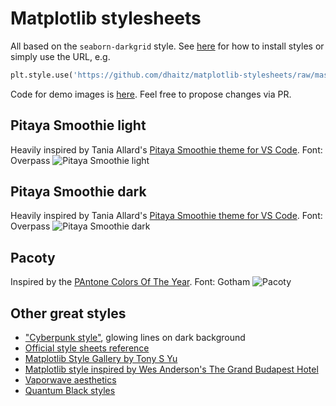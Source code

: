 # Matplotlib stylesheets

All based on the `seaborn-darkgrid` style. See [here](https://matplotlib.org/users/style_sheets.html) for how to install styles or simply use the URL, e.g. 

```python
plt.style.use('https://github.com/dhaitz/matplotlib-stylesheets/raw/master/pitayasmoothie-light.mplstyle')
```

Code for demo images is [here](https://matplotlib.org/gallery/style_sheets/style_sheets_reference.html). 
Feel free to propose changes via PR.

## Pitaya Smoothie light
Heavily inspired by Tania Allard's [Pitaya Smoothie theme for VS Code](https://github.com/trallard/pitaya_smoothie).
Font: Overpass
![Pitaya Smoothie light](https://github.com/dhaitz/matplotlib-stylesheets/raw/master/img/pitayasmoothie_light.png "Pitaya Smoothie light")

## Pitaya Smoothie dark
Heavily inspired by Tania Allard's [Pitaya Smoothie theme for VS Code](https://github.com/trallard/pitaya_smoothie).
Font: Overpass
![Pitaya Smoothie dark](https://github.com/dhaitz/matplotlib-stylesheets/raw/master/img/pitayasmoothie_dark.png "Pitaya Smoothie dark")

## Pacoty
Inspired by the [PAntone Colors Of The Year](https://en.wikipedia.org/wiki/Pantone#Color_of_the_Year).
Font: Gotham
![Pacoty](https://github.com/dhaitz/matplotlib-stylesheets/raw/master/img/pacoty.png "Pacoty")


## Other great styles
- ["Cyberpunk style"](https://github.com/dhaitz/mplcyberpunk), glowing lines on dark background
- [Official style sheets reference](https://matplotlib.org/gallery/style_sheets/style_sheets_reference.html)
- [Matplotlib Style Gallery by Tony S Yu](https://tonysyu.github.io/raw_content/matplotlib-style-gallery/gallery.html)
- [Matplotlib style inspired by Wes Anderson's The Grand Budapest Hotel](https://github.com/cako/mpl_grandbudapest)
- [Vaporwave aesthetics](https://github.com/dantaki/vapeplot)
- [Quantum Black styles](https://github.com/quantumblacklabs/qbstyles)
